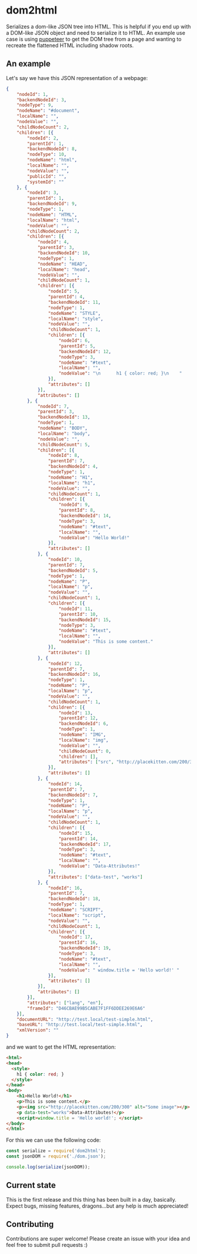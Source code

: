 # dom2html
Serializes a dom-like JSON tree into HTML.
This is helpful if you end up with a DOM-like JSON object and need to serialize it to HTML.
An example use case is using [puppeteer](https://pptr.dev/) to get the DOM tree from a page 
and wanting to recreate the flattened HTML including shadow roots.

## An example

Let's say we have this JSON representation of a webpage:

```json
{
	"nodeId": 1,
	"backendNodeId": 3,
	"nodeType": 9,
	"nodeName": "#document",
	"localName": "",
	"nodeValue": "",
	"childNodeCount": 2,
	"children": [{
		"nodeId": 2,
		"parentId": 1,
		"backendNodeId": 8,
		"nodeType": 10,
		"nodeName": "html",
		"localName": "",
		"nodeValue": "",
		"publicId": "",
		"systemId": ""
	}, {
		"nodeId": 3,
		"parentId": 1,
		"backendNodeId": 9,
		"nodeType": 1,
		"nodeName": "HTML",
		"localName": "html",
		"nodeValue": "",
		"childNodeCount": 2,
		"children": [{
			"nodeId": 4,
			"parentId": 3,
			"backendNodeId": 10,
			"nodeType": 1,
			"nodeName": "HEAD",
			"localName": "head",
			"nodeValue": "",
			"childNodeCount": 1,
			"children": [{
				"nodeId": 5,
				"parentId": 4,
				"backendNodeId": 11,
				"nodeType": 1,
				"nodeName": "STYLE",
				"localName": "style",
				"nodeValue": "",
				"childNodeCount": 1,
				"children": [{
					"nodeId": 6,
					"parentId": 5,
					"backendNodeId": 12,
					"nodeType": 3,
					"nodeName": "#text",
					"localName": "",
					"nodeValue": "\n      h1 { color: red; }\n    "
				}],
				"attributes": []
			}],
			"attributes": []
		}, {
			"nodeId": 7,
			"parentId": 3,
			"backendNodeId": 13,
			"nodeType": 1,
			"nodeName": "BODY",
			"localName": "body",
			"nodeValue": "",
			"childNodeCount": 5,
			"children": [{
				"nodeId": 8,
				"parentId": 7,
				"backendNodeId": 4,
				"nodeType": 1,
				"nodeName": "H1",
				"localName": "h1",
				"nodeValue": "",
				"childNodeCount": 1,
				"children": [{
					"nodeId": 9,
					"parentId": 8,
					"backendNodeId": 14,
					"nodeType": 3,
					"nodeName": "#text",
					"localName": "",
					"nodeValue": "Hello World!"
				}],
				"attributes": []
			}, {
				"nodeId": 10,
				"parentId": 7,
				"backendNodeId": 5,
				"nodeType": 1,
				"nodeName": "P",
				"localName": "p",
				"nodeValue": "",
				"childNodeCount": 1,
				"children": [{
					"nodeId": 11,
					"parentId": 10,
					"backendNodeId": 15,
					"nodeType": 3,
					"nodeName": "#text",
					"localName": "",
					"nodeValue": "This is some content."
				}],
				"attributes": []
			}, {
				"nodeId": 12,
				"parentId": 7,
				"backendNodeId": 16,
				"nodeType": 1,
				"nodeName": "P",
				"localName": "p",
				"nodeValue": "",
				"childNodeCount": 1,
				"children": [{
					"nodeId": 13,
					"parentId": 12,
					"backendNodeId": 6,
					"nodeType": 1,
					"nodeName": "IMG",
					"localName": "img",
					"nodeValue": "",
					"childNodeCount": 0,
					"children": [],
					"attributes": ["src", "http://placekitten.com/200/300", "alt", "Some image"]
				}],
				"attributes": []
			}, {
				"nodeId": 14,
				"parentId": 7,
				"backendNodeId": 7,
				"nodeType": 1,
				"nodeName": "P",
				"localName": "p",
				"nodeValue": "",
				"childNodeCount": 1,
				"children": [{
					"nodeId": 15,
					"parentId": 14,
					"backendNodeId": 17,
					"nodeType": 3,
					"nodeName": "#text",
					"localName": "",
					"nodeValue": "Data-Attributes!"
				}],
				"attributes": ["data-test", "works"]
			}, {
				"nodeId": 16,
				"parentId": 7,
				"backendNodeId": 18,
				"nodeType": 1,
				"nodeName": "SCRIPT",
				"localName": "script",
				"nodeValue": "",
				"childNodeCount": 1,
				"children": [{
					"nodeId": 17,
					"parentId": 16,
					"backendNodeId": 19,
					"nodeType": 3,
					"nodeName": "#text",
					"localName": "",
					"nodeValue": " window.title = 'Hello world!' "
				}],
				"attributes": []
			}],
			"attributes": []
		}],
		"attributes": ["lang", "en"],
		"frameId": "D46CBAE99B5CABE7F1FF6DDEE269E6A6"
	}],
	"documentURL": "http://test.local/test-simple.html",
	"baseURL": "http://test.local/test-simple.html",
	"xmlVersion": ""
}
```

and we want to get the HTML representation:

```html
<html>
<head>
  <style>
    h1 { color: red; }
  </style>
</head>
<body>
    <h1>Hello World!</h1>
    <p>This is some content.</p>
    <p><img src="http://placekitten.com/200/300" alt="Some image"></p>
    <p data-test="works">Data-Attributes!</p>
    <script>window.title = 'Hello world!'; </script>
</body>
</html>
```

For this we can use the following code:

```javascript
const serialize = require('dom2html');
const jsonDOM = require('./dom.json');

console.log(serialize(jsonDOM));
```

## Current state

This is the first release and this thing has been built in a day, basically.
Expect bugs, missing features, dragons...but any help is much appreciated!

## Contributing

Contributions are super welcome!
Please create an issue with your idea and feel free to submit pull requests :)